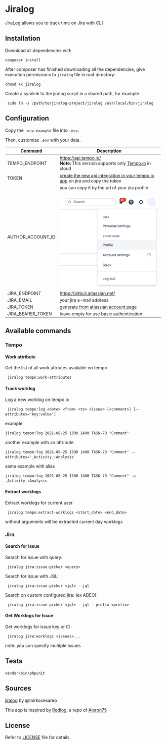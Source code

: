 # Jiralog
JiraLog allows you to track time on Jira with CLI

## Installation

Download all dependencies with

    composer install

After composer has finished downloading all the dependencies, give execution permissions to `jiralog` file in root directory:

    chmod +x jiralog

Create a symlink to the jiralog script in a shared path, for example

     sudo ln -s /path/to/jiralog-project/jiralog /usr/local/bin/jiralog

## Configuration

Copy the `.env.example` file into `.env`.

Then, customize `.env` with your data.

| Command                | Description                                                                                                                                                                            |
|------------------------|----------------------------------------------------------------------------------------------------------------------------------------------------------------------------------------|
| TEMPO_ENDPOINT         | https://api.tempo.io/<br/>  **Note:** This version supports only [Tempo.io](https://www.tempo.io/) in cloud                                                                            |
| TOKEN                  | [create the new api integration in your tempo.io app](https://help.tempo.io/cloud/en/tempo-timesheets/developing-with-tempo/using-rest-api-integrations.html) on jira and copy the token |
| AUTHOR_ACCOUNT_ID      | you can copy it by the url of your jira profile<br/> <br/>![jira profile](docs/jira_profile.png)                                                                                       |
| JIRA_ENDPOINT          | https://bitbull.atlassian.net/                                                                                                                                                         |
| JIRA_EMAIL             | your jira e-mail address                                                                                                                                                               |
| JIRA_TOKEN             | [generate from atlassian account page](https://id.atlassian.com/manage-profile/security/api-tokens)                                                                                    |
| JIRA_BEARER_TOKEN      | leave empty for use basic authentication                                                                                                                                               | 


## Available commands

### Tempo

#### Work attribute 
Get the list of all work attriutes available on tempo

     jiralog tempo:work-attributes

#### Track worklog
Log a new worklog on tempo.io

     jiralog tempo:log <date> <from> <to> <issue> [<comment>] [--attributes='key:value']

example

    jiralog tempo:log 2021-08-25 1330 1400 TASK-73 "Comment"

another example with an attribute

    jiralog tempo:log 2021-08-25 1330 1400 TASK-73 "Comment" --attributes='_Activity_:Analysis'

same example with alias

    jiralog tempo:log 2021-08-25 1330 1400 TASK-73 "Comment" -a _Activity_:Analysis

#### Extract worklogs
Extract worklogs for current user

     jiralog tempo:extract-worklogs <start_date> <end_date>

without arguments will be extracted current day worklogs



### Jira

#### Search for Issue
Search for issue with query:

     jiralog jira:issue-picker <query>

Search for issue with JQL:

     jiralog jira:issue-picker <jql> --jql

Search on custom configured jira: (ex ADEO)

     jiralog jira:issue-picker <jql> --jql --prefix <prefix>



#### Get Worklogs for Issue
Get worklogs for issue key or ID:

     jiralog jira:worklogs <issues>...

note: you can specify multiple issues

## Tests

    vendor/bin/phpunit


## Sources

[jiralog](https://github.com/mirkocesaro/jiralog) by @mirkocesareo

This app is inspired by [Redlog](https://github.com/aleron75/redlog), a repo of [Aleron75](https://github.com/aleron75)

## License
Refer to [LICENSE](LICENSE) file for details.